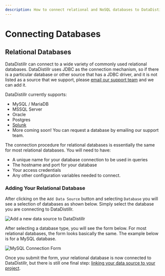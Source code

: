 ```yaml
---
description: How to connect relational and NoSQL databases to DataDistillr
---
```


# Connecting Databases

## Relational Databases

DataDistillr can connect to a wide variety of commonly used relational databases.  DataDistillr uses JDBC as the connection mechanism, so if there is a particular database or other source that has a JDBC driver, and it is not listed as a source that we support, please [email our support team](mailto:support@datadistllr.com) and we can add it. &#x20;

DataDistillr currently supports:

* MySQL / MariaDB
* MSSQL Server
* Oracle
* Postgres
* [Splunk](connecting-to-splunk.md)
* More coming soon!  You can request a database by emailing our support team.&#x20;

The connection procedure for relational databases is essentially the same for most relational databases.  You will need to have:

* A unique name for your database connection to be used in queries
* The hostname and port for your database
* Your access credentials
* Any other configuration variables needed to connect.

### Adding Your Relational Database

After clicking on the `Add Data Source` button and selecting `Database`  you will see a selection of databases as shown below.  Simply select the database you are connecting to DataDistillr.&#x20;

![Add a new data source to DataDistillr](</img/Screen Shot 2021-11-14 at 7.50.19 PM.png>)

After selecting a database type, you will see the form below.  For most relational databases, the form looks basically the same.  The example below is for a MySQL database.

![MySQL Connection Form](</img/Screen Shot 2021-11-14 at 7.59.39 PM.png>)

Once you submit the form, your relational database is now connected to DataDistillr, but there is still one final step: [linking your data source to your project](../../linking-data-to-your-project.md).